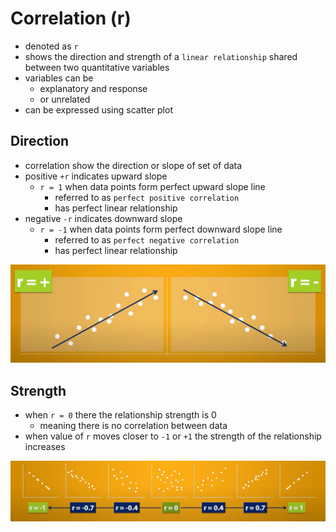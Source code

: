 # Correlation (r)

* denoted as `r`
* shows the direction and strength of a `linear relationship` shared between two quantitative variables
* variables can be
  * explanatory and response
  * or unrelated
* can be expressed using scatter plot

## Direction

* correlation show the direction or slope of set of data
* positive `+r` indicates upward slope
  * `r = 1` when data points form perfect upward slope line
    * referred to as `perfect positive correlation`
    * has perfect linear relationship
* negative `-r` indicates downward slope
  * `r = -1` when data points form perfect downward slope line
    * referred to as `perfect negative correlation`
    * has perfect linear relationship

![Image Correlation Direction](img/005.correlation_and_regression-1003085730.png)

## Strength

* when `r = 0` there the relationship strength is 0
  * meaning there is no correlation between data 
* when value of `r` moves closer to `-1` or `+1` the strength of the relationship increases

![](img/005.correlation_and_regression-1003090359.png)